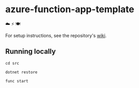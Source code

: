 # azure-function-app-template

☁️ ⚡️ 🍽

For setup instructions, see the repository's [wiki](https://github.com/thomas-cleary/azure-function-app-template/wiki).

## Running locally

```shell
cd src
```

```shell
dotnet restore
```

```shell
func start
```
